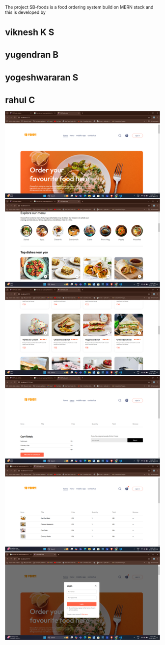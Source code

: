 The project SB-foods is a food ordering system build on MERN stack and this is developed by 
# viknesh K S
# yugendran B
# yogeshwararan S
# rahul C
![front pag](<Screenshot (333).png>)
![explore](<Screenshot (334).png>)
![menu](<Screenshot (335).png>)
![cart](<Screenshot (336).png>)
![cart with orders](<Screenshot (338).png>)
![login](<Screenshot (339).png>)
